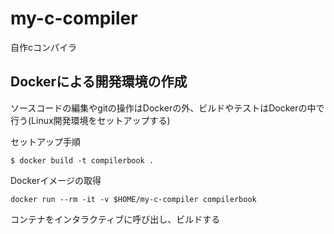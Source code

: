 # my-c-compiler
自作cコンパイラ

## Dockerによる開発環境の作成
ソースコードの編集やgitの操作はDockerの外、ビルドやテストはDockerの中で行う(Linux開発環境をセットアップする)

セットアップ手順

```
$ docker build -t compilerbook .
```

Dockerイメージの取得

```
docker run --rm -it -v $HOME/my-c-compiler compilerbook
```

コンテナをインタラクティブに呼び出し、ビルドする